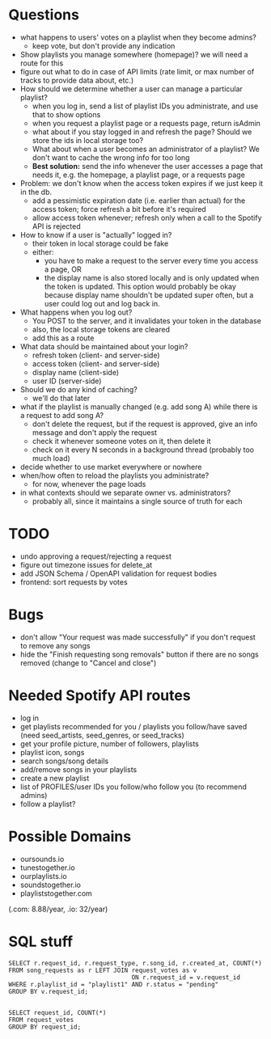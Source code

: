 # Questions
- what happens to users' votes on a playlist when they become admins?
  - keep vote, but don't provide any indication
- Show playlists you manage somewhere (homepage)? we will need a route for this
- figure out what to do in case of API limits (rate limit, or max number of tracks to provide data about, etc.)
- How should we determine whether a user can manage a particular playlist?
  - when you log in, send a list of playlist IDs you administrate, and use that to show options
  - when you request a playlist page or a requests page, return isAdmin
  - what about if you stay logged in and refresh the page? Should we store the ids in local storage too?
  - What about when a user becomes an administrator of a playlist? We don't want to cache the wrong info for too long
  - **Best solution:** send the info whenever the user accesses a page that needs it, e.g. the homepage, a playlist page, or a requests page
- Problem: we don't know when the access token expires if we just keep it in the db.
  - add a pessimistic expiration date (i.e. earlier than actual) for the access token; force refresh a bit before it's required
  - allow access token whenever; refresh only when a call to the Spotify API is rejected
- How to know if a user is "actually" logged in?
  - their token in local storage could be fake
  - either:
    - you have to make a request to the server every time you access a page, OR
    - the display name is also stored locally and is only updated when the token is updated. This option would probably be okay because display name shouldn't be updated super often, but a user could log out and log back in.
- What happens when you log out?
  - You POST to the server, and it invalidates your token in the database
  - also, the local storage tokens are cleared
  - add this as a route
- What data should be maintained about your login?
  - refresh token (client- and server-side)
  - access token (client- and server-side)
  - display name (client-side)
  - user ID (server-side)
- Should we do any kind of caching?
  - we'll do that later
- what if the playlist is manually changed (e.g. add song A) while there is a request to add song A?
  - don't delete the request, but if the request is approved, give an info message and don't apply the request
  - check it whenever someone votes on it, then delete it
  - check on it every N seconds in a background thread (probably too much load)
- decide whether to use market everywhere or nowhere
- when/how often to reload the playlists you administrate?
  - for now, whenever the page loads
- in what contexts should we separate owner vs. administrators?
  - probably all, since it maintains a single source of truth for each


# TODO
- undo approving a request/rejecting a request
- figure out timezone issues for delete_at
- add JSON Schema / OpenAPI validation for request bodies
- frontend: sort requests by votes

 
# Bugs
- don't allow "Your request was made successfully" if you don't request to remove any songs
- hide the "Finish requesting song removals" button if there are no songs removed (change to "Cancel and close")

# Needed Spotify API routes
- log in
- get playlists recommended for you / playlists you follow/have saved (need seed_artists, seed_genres, or seed_tracks)
- get your profile picture, number of followers, playlists
- playlist icon, songs
- search songs/song details
- add/remove songs in your playlists
- create a new playlist
- list of PROFILES/user IDs you follow/who follow you (to recommend admins)
- follow a playlist?

# Possible Domains

- oursounds.io
- tunestogether.io
- ourplaylists.io
- soundstogether.io
- playliststogether.com

(.com: 8.88/year, .io: 32/year)

# SQL stuff

```
SELECT r.request_id, r.request_type, r.song_id, r.created_at, COUNT(*)
FROM song_requests as r LEFT JOIN request_votes as v
                                  ON r.request_id = v.request_id
WHERE r.playlist_id = "playlist1" AND r.status = "pending"
GROUP BY v.request_id;


SELECT request_id, COUNT(*)
FROM request_votes
GROUP BY request_id;
```